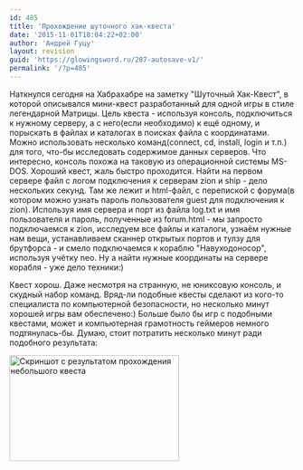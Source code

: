 ```yaml
---
id: 485
title: 'Прохождение шуточного хак-квеста'
date: '2015-11-01T18:04:22+02:00'
author: 'Андрей Гуцу'
layout: revision
guid: 'https://glowingsword.ru/287-autosave-v1/'
permalink: '/?p=485'
---
```


Наткнулся сегодня на Хабрахабре на заметку "Шуточный Хак-Квест", в которой описывался мини-квест разработанный для одной игры в стиле легендарной Матрицы. Цель квеста - используя консоль, подключиться к нужному серверу, а с него(если необходимо) к ещё одному, и порыскать в файлах и каталогах в поисках файла с координатами. Можно использовать несколько команд(connect, cd, install, login и т.п.) для того, что-бы исследовать содержимое данных серверов. Что интересно, консоль похожа на таковую из операционной системы MS-DOS. Хороший квест, жаль быстро проходится. Найти на первом сервере файл с логом подключения к серверам zion и ship - дело нескольких секунд. Там же лежит и html-файл, с перепиской с форума(в котором можно узнать пароль пользователя guest для подключения к zion). Используя имя сервера и порт из файла log.txt и имя пользователя и пароль, полученные из forum.html - мы запросто подключаемся к zion, исследуем все файлы и каталоги, узнаём нужные нам вещи, устанавливаем сканнер открытых портов и тулзу для брутфорса - и смело подключаемся к кораблю "Навуходоносор", используя учётку neo. Ну а найти нужные координаты на сервере корабля - уже дело техники:)

Квест хорош. Даже несмотря на странную, не юниксовую консоль, и скудный набор команд. Вряд-ли подобные квесты сделают из кого-то специалиста по компьютерной безопасности, но несколько минут хорошей игры вам обеспечено:) Больше было бы игр с подобными квестами, может и компьютерная грамотность геймеров немного подтянулась-бы. Думаю, стоит потратить несколько минут ради подобного результата:

<a href="https://glowingsword.ru/wp-content/uploads/2013/07/Screenshot-from-2013-07-11-183724.png"><img src="http://blog.glowingsword.ru/wp-content/uploads/2013/07/Screenshot-from-2013-07-11-183724-300x187.png" alt="Скриншот с результатом прохождения небольшого квеста" width="300" height="187" class="aligncenter size-medium wp-image-288" /></a>